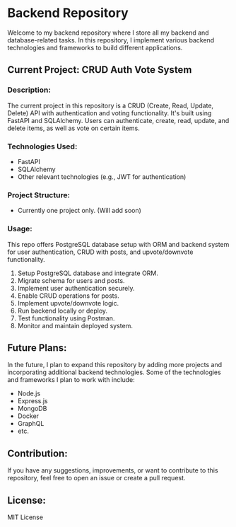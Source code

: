 # Backend Repository

Welcome to my backend repository where I store all my backend and database-related tasks. In this repository, I implement various backend technologies and frameworks to build different applications.

## Current Project: CRUD Auth Vote System

### Description:
The current project in this repository is a CRUD (Create, Read, Update, Delete) API with authentication and voting functionality. It's built using FastAPI and SQLAlchemy. Users can authenticate, create, read, update, and delete items, as well as vote on certain items.

### Technologies Used:
- FastAPI
- SQLAlchemy
- Other relevant technologies (e.g., JWT for authentication)

### Project Structure:
- Currently one project only. (Will add soon)


### Usage:
This repo offers PostgreSQL database setup with ORM and backend system for user authentication, CRUD with posts, and upvote/downvote functionality.
1. Setup PostgreSQL database and integrate ORM.
2. Migrate schema for users and posts.
3. Implement user authentication securely.
4. Enable CRUD operations for posts.
5. Implement upvote/downvote logic.
6. Run backend locally or deploy.
7. Test functionality using Postman.
8. Monitor and maintain deployed system. 


## Future Plans:
In the future, I plan to expand this repository by adding more projects and incorporating additional backend technologies. Some of the technologies and frameworks I plan to work with include:
- Node.js
- Express.js
- MongoDB
- Docker
- GraphQL
- etc.

## Contribution:
If you have any suggestions, improvements, or want to contribute to this repository, feel free to open an issue or create a pull request.

## License:
MIT License

